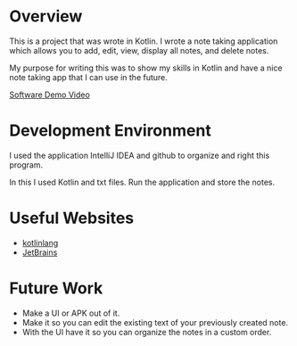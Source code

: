# Overview

This is a project that was wrote in Kotlin. I wrote a note taking application which allows you to add, edit, view, display all notes, and delete notes.

My purpose for writing this was to show my skills in Kotlin and have a nice note taking app that I can use in the future.

[Software Demo Video]([http://youtube.link.goes.here](https://youtu.be/zMW6XO5049w))

# Development Environment

I used the application IntelliJ IDEA and github to organize and right this program.

In this I used Kotlin and txt files. Run the application and store the notes.

# Useful Websites

- [kotlinlang](https://kotlinlang.org/docs/comparison-to-java.html)
- [JetBrains](https://www.jetbrains.com/idea/)

# Future Work

- Make a UI or APK out of it.
- Make it so you can edit the existing text of your previously created note.
- With the UI have it so you can organize the notes in a custom order.
